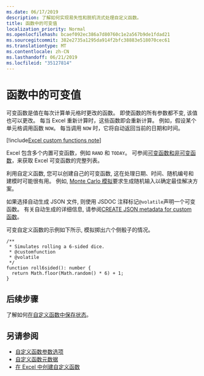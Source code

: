 ```yaml
---
ms.date: 06/17/2019
description: 了解如何实现易失性和脱机流式处理自定义函数。
title: 函数中的可变值
localization_priority: Normal
ms.openlocfilehash: bcaef092ec386a7d80760c1e2a567b9de1fdad21
ms.sourcegitcommit: 382e2735a1295da914f2bfc38883e518070cec61
ms.translationtype: MT
ms.contentlocale: zh-CN
ms.lasthandoff: 06/21/2019
ms.locfileid: "35127814"
---
```

# <a name="volatile-values-in-functions"></a>函数中的可变值

可变函数是值在每次计算单元格时更改的函数。 即使函数的所有参数都不变, 该值也可以更改。 每当 Excel 重新计算时，这些函数即会重新计算。 例如，假设某个单元格调用函数 `NOW`。 每当调用 `NOW` 时，它将自动返回当前的日期和时间。

[!include[Excel custom functions note](../includes/excel-custom-functions-note.md)]

Excel 包含多个内置可变函数，例如 `RAND` 和 `TODAY`。 可参阅[可变函数和非可变函数](/office/client-developer/excel/excel-recalculation#volatile-and-non-volatile-functions)，来获取 Excel 可变函数的完整列表。

利用自定义函数, 您可以创建自己的可变函数, 这在处理日期、时间、随机编号和建模时可能很有用。 例如, [Monte Carlo 模拟](https://en.wikipedia.org/wiki/Monte_Carlo_method)要求生成随机输入以确定最佳解决方案。

如果选择自动生成 JSON 文件, 则使用 JSDOC 注释标记`@volatile`声明一个可变函数。 有关自动生成的详细信息, 请参阅[CREATE JSON metadata for custom 函数](custom-functions-json-autogeneration.md)。

可变自定义函数的示例如下所示, 模拟掷出六个侧骰子的情况。

```JS
/**
 * Simulates rolling a 6-sided dice.
 * @customfunction
 * @volatile
 */
function roll6sided(): number {
  return Math.floor(Math.random() * 6) + 1;
}
```

## <a name="next-steps"></a>后续步骤
了解如何[在自定义函数中保存状态](custom-functions-save-state.md)。

## <a name="see-also"></a>另请参阅

* [自定义函数参数选项](custom-functions-parameter-options.md)
* [自定义函数元数据](custom-functions-json.md)
* [在 Excel 中创建自定义函数](custom-functions-overview.md)
